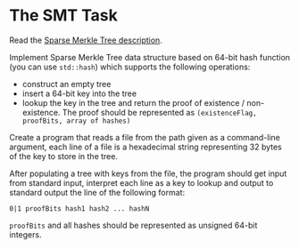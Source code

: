 # The SMT Task

Read the [Sparse Merkle Tree description].

Implement Sparse Merkle Tree data structure based on 64-bit hash function (you can use `std::hash`) which supports the following operations:
- construct an empty tree
- insert a 64-bit key into the tree
- lookup the key in the tree and return the proof of existence / non-existence. The proof should be represented as `(existenceFlag, proofBits, array of hashes)`

Create a program that reads a file from the path given as a command-line argument, each line of a file is a hexadecimal string representing 32 bytes of the key to store in the tree.

After populating a tree with keys from the file, the program should get input from standard input, interpret each line as a key to lookup and output to standard output the line of the following format:

```
0|1 proofBits hash1 hash2 ... hashN
```

`proofBits` and all hashes should be represented as unsigned 64-bit integers.


[Sparse Merkle Tree description]: ./Sparse%20Merkle%20Tree.md
